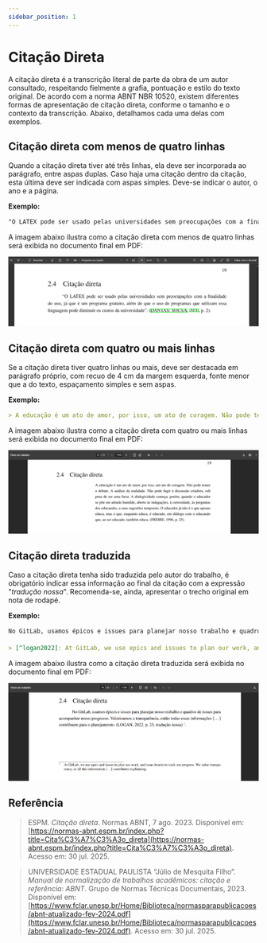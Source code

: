 ```yaml
---
sidebar_position: 1
---
```


# Citação Direta

A citação direta é a transcrição literal de parte da obra de um autor consultado, respeitando fielmente a grafia, pontuação e estilo do texto original. De acordo com a norma ABNT NBR 10520, existem diferentes formas de apresentação de citação direta, conforme o tamanho e o contexto da transcrição. Abaixo, detalhamos cada uma delas com exemplos.

## Citação direta com menos de quatro linhas

Quando a citação direta tiver até três linhas, ela deve ser incorporada ao parágrafo, entre aspas duplas. Caso haja uma citação dentro da citação, esta última deve ser indicada com aspas simples. Deve-se indicar o autor, o ano e a página.

**Exemplo:**

```md
"O LATEX pode ser usado pelas universidades sem preocupações com a finalidade do uso, já que é um programa gratuito, além de que o uso de programas que utilizam essa linguagem pode diminuir os custos da universidade”. \cite[p. 2]{dantas}.
```

A imagem abaixo ilustra como a citação direta com menos de quatro linhas será exibida no documento final em PDF:

![Exemplo de citação direta com menos de quatro linhas](../../assets/img/exemplo-de-citacao-direta-com-menos-de-quatro-linhas.png)

## Citação direta com quatro ou mais linhas

Se a citação direta tiver quatro linhas ou mais, deve ser destacada em parágrafo próprio, com recuo de 4 cm da margem esquerda, fonte menor que a do texto, espaçamento simples e sem aspas.

**Exemplo:**

```md
> A educação é um ato de amor, por isso, um ato de coragem. Não pode temer o debate. A análise da realidade. Não pode fugir à discussão criadora, sob pena de ser uma farsa. A dialogicidade começa, porém, quando o educador se põe em atitude humilde, aberto às indagações, à curiosidade, às perguntas dos educandos, a suas sugestões temporais. O educador já não é o que apenas educa, mas o que, enquanto educa, é educado, em diálogo com o educando que, ao ser educado, também educa. \cite[p. 25]{freire}.
```

A imagem abaixo ilustra como a citação direta com quatro ou mais linhas será exibida no documento final em PDF:

![Exemplo de citação direta com quatro ou mais linhas](../../assets/img/exemplo-de-com-quatro-ou-mais-linhas.png)

## Citação direta traduzida

Caso a citação direta tenha sido traduzida pelo autor do trabalho, é obrigatório indicar essa informação ao final da citação com a expressão "*tradução nossa*". Recomenda-se, ainda, apresentar o trecho original em nota de rodapé.

**Exemplo:**

```md
No GitLab, usamos épicos e issues para planejar nosso trabalho e quadros de issues para acompanhar nosso progresso. Valorizamos a transparência, então todas essas informações \[...] contribuem para o planejamento. \cite[p. 25, tradução nossa]{logan2022} [^logan2022].

> [^logan2022]: At GitLab, we use epics and issues to plan our work, and issue boards to track our progress. We value transparency, so all this information \[...] contributes to planning.
```

A imagem abaixo ilustra como a citação direta traduzida será exibida no documento final em PDF:

![Exemplo de citação direta traduzida](../../assets/img/exemplo-de-citacao-direta-traduzida.png)

## Referência

> ESPM. *Citação direta*. Normas ABNT, 7 ago. 2023. Disponível em: [https://normas-abnt.espm.br/index.php?title=Cita%C3%A7%C3%A3o_direta](https://normas-abnt.espm.br/index.php?title=Cita%C3%A7%C3%A3o_direta). Acesso em: 30 jul. 2025.

> UNIVERSIDADE ESTADUAL PAULISTA “Júlio de Mesquita Filho”. *Manual de normalização de trabalhos acadêmicos: citação e referência: ABNT*. Grupo de Normas Técnicas Documentais, 2023. Disponível em: [https://www.fclar.unesp.br/Home/Biblioteca/normasparapublicacoes/abnt-atualizado-fev-2024.pdf](https://www.fclar.unesp.br/Home/Biblioteca/normasparapublicacoes/abnt-atualizado-fev-2024.pdf). Acesso em: 30 jul. 2025.
